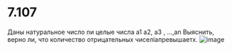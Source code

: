 # 7.107
Даны натуральное число nи целые числа a1 a2, a3 , ...,an Выяснить, верно ли, что количество отрицательных чиселiaпревышаетx. 
![image](https://user-images.githubusercontent.com/113889092/205551178-4d2e9b86-44d2-4175-af8b-18f7a9d498de.png)
